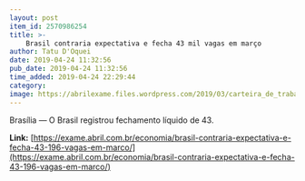 ```yaml
---
layout: post
item_id: 2570986254
title: >-
    Brasil contraria expectativa e fecha 43 mil vagas em março
author: Tatu D'Oquei
date: 2019-04-24 11:32:56
pub_date: 2019-04-24 11:32:56
time_added: 2019-04-24 22:29:44
category: 
image: https://abrilexame.files.wordpress.com/2019/03/carteira_de_trabalho2.jpg?quality=70&strip=info&w=680&h=453&crop=1
---
```


Brasília — O Brasil registrou fechamento líquido de 43.

**Link:** [https://exame.abril.com.br/economia/brasil-contraria-expectativa-e-fecha-43-196-vagas-em-marco/](https://exame.abril.com.br/economia/brasil-contraria-expectativa-e-fecha-43-196-vagas-em-marco/)


